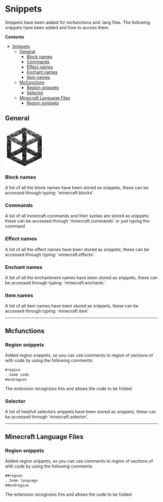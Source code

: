 # Snippets
Snippets have been added for mcfunctions and .lang files.
The following snippets have been added and how to access them.

**Contents**
- [Snippets](#snippets)
  - [General](#general)
    - [Block names](#block-names)
    - [Commands](#commands)
    - [Effect names](#effect-names)
    - [Enchant names](#enchant-names)
    - [Item names](#item-names)
  - [Mcfunctions](#mcfunctions)
    - [Region snippets](#region-snippets)
    - [Selector](#selector)
  - [Minecraft Language Files](#minecraft-language-files)
    - [Region snippets](#region-snippets-1)



## General

![image](../resources/logo.png)

### Block names

A list of all the block names have been stored as snippets, these can be accessed through typing: 'minecraft.blocks'.

### Commands

A list of all minecraft commands and their syntax are stored as snippets; these can be accessed through 'minecraft.commands' or just typing the command

### Effect names

A list of all the effect names have been stored as snippets, these can be accessed through typing: 'minecraft.effects'.

### Enchant names

A list of all the enchantment names have been stored as snippets, these can be accessed through typing: 'minecraft.enchants'.

### Item names

A list of all item names have been stored as snippets, these can be accessed through typing: 'minecraft.item'

---
## Mcfunctions

### Region snippets
Added region snippets, so you can use comments to region of sections of with code by using the following comments:

```Csharp
#region
..Some code
#endregion
```

The extension recognizes this and allows the code to be folded

### Selector

A list of helpfull selectors snippets have been stored as snippets, these can be accessed through 'minecraft.selector'.

---
## Minecraft Language Files

### Region snippets
Added region snippets, so you can use comments to region of sections of with code by using the following comments:

```Csharp
##region
..Some language
##endregion
```

The extension recognizes this and allows the code to be folded